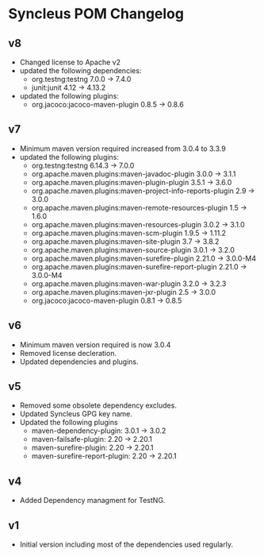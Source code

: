 # Syncleus POM Changelog

## v8

* Changed license to Apache v2
* updated the following dependencies:
    * org.testng:testng 7.0.0 -> 7.4.0
    * junit:junit 4.12 -> 4.13.2
* updated the following plugins:
    * org.jacoco:jacoco-maven-plugin 0.8.5 -> 0.8.6

## v7

* Minimum maven version required increased from 3.0.4 to 3.3.9
* updated the following plugins:
    * org.testng:testng 6.14.3 -> 7.0.0
    * org.apache.maven.plugins:maven-javadoc-plugin 3.0.0 -> 3.1.1
    * org.apache.maven.plugins:maven-plugin-plugin 3.5.1 -> 3.6.0
    * org.apache.maven.plugins:maven-project-info-reports-plugin 2.9 -> 3.0.0
    * org.apache.maven.plugins:maven-remote-resources-plugin 1.5 -> 1.6.0
    * org.apache.maven.plugins:maven-resources-plugin 3.0.2 -> 3.1.0
    * org.apache.maven.plugins:maven-scm-plugin 1.9.5 -> 1.11.2
    * org.apache.maven.plugins:maven-site-plugin 3.7 -> 3.8.2
    * org.apache.maven.plugins:maven-source-plugin 3.0.1 -> 3.2.0
    * org.apache.maven.plugins:maven-surefire-plugin 2.21.0 -> 3.0.0-M4
    * org.apache.maven.plugins:maven-surefire-report-plugin 2.21.0 -> 3.0.0-M4
    * org.apache.maven.plugins:maven-war-plugin 3.2.0 -> 3.2.3
    * org.apache.maven.plugins:maven-jxr-plugin 2.5 -> 3.0.0
    * org.jacoco:jacoco-maven-plugin 0.8.1 -> 0.8.5

## v6

* Minimum maven version required is now 3.0.4
* Removed license decleration.
* Updated dependencies and plugins.

## v5

* Removed some obsolete dependency excludes.
* Updated Syncleus GPG key name.
* Updated the following plugins
    * maven-dependency-plugin: 3.0.1 -> 3.0.2
    * maven-failsafe-plugin: 2.20 -> 2.20.1
    * maven-surefire-plugin: 2.20 -> 2.20.1
    * maven-surefire-report-plugin: 2.20 -> 2.20.1

## v4

* Added Dependency managment for TestNG.

## v1

* Initial version including most of the dependencies used regularly.
